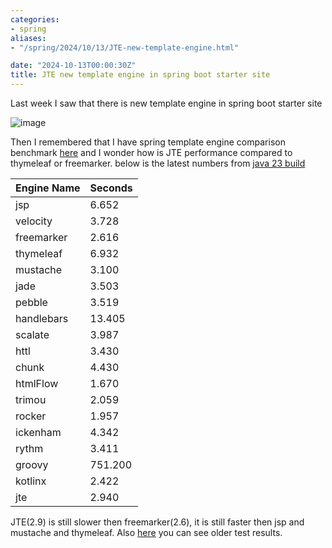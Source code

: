 ```yaml
---
categories:
- spring
aliases:
- "/spring/2024/10/13/JTE-new-template-engine.html"

date: "2024-10-13T00:00:30Z"
title: JTE new template engine in spring boot starter site
---
```


Last week I saw that there is new template engine in spring boot starter site

![image](https://github.com/user-attachments/assets/870dc911-83a4-4f72-b114-60dee027238b)

Then I remembered that I have spring template engine comparison benchmark [here](https://ozkanpakdil.github.io/spring-comparing-template-engines/) and I wonder how is JTE performance compared to thymeleaf or freemarker.
below is the latest numbers from [java 23 build](https://github.com/ozkanpakdil/spring-comparing-template-engines/blob/master/result-23.txt)

| Engine Name | Seconds |
|-------------|---------|
| jsp         | 6.652   |
| velocity    | 3.728   |
| freemarker  | 2.616   |
| thymeleaf   | 6.932   |
| mustache    | 3.100   |
| jade        | 3.503   |
| pebble      | 3.519   |
| handlebars  | 13.405  |
| scalate     | 3.987   |
| httl        | 3.430   |
| chunk       | 4.430   |
| htmlFlow    | 1.670   |
| trimou      | 2.059   |
| rocker      | 1.957   |
| ickenham    | 4.342   |
| rythm       | 3.411   |
| groovy      | 751.200 |
| kotlinx     | 2.422   |
| jte         | 2.940   |

JTE(2.9) is still slower then freemarker(2.6), it is still faster then jsp and mustache and thymeleaf. Also [here](https://github.com/ozkanpakdil/spring-comparing-template-engines/blob/master/result-21.txt) you can see
older test results.